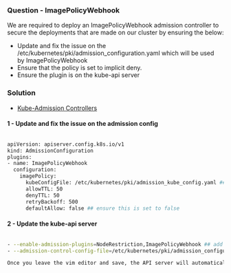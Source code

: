 ### Question - ImagePolicyWebhook 

We are required to deploy an ImagePolicyWebhook admission controller to secure the deployments that are made on our cluster by ensuring the below:

- Update and fix the issue on the /etc/kubernetes/pki/admission_configuration.yaml which will be used by ImagePolicyWebhook
- Ensure that the policy is set to implicit deny.
- Ensure the plugin is on the kube-api server

### Solution

- [Kube-Admission Controllers](https://kubernetes.io/docs/reference/access-authn-authz/admission-controllers/)

#### 1 - Update and fix the issue on the admission config

```sh

apiVersion: apiserver.config.k8s.io/v1
kind: AdmissionConfiguration
plugins:
- name: ImagePolicyWebhook
  configuration:
    imagePolicy:
      kubeConfigFile: /etc/kubernetes/pki/admission_kube_config.yaml ## ensure you apply the correct path
      allowTTL: 50
      denyTTL: 50
      retryBackoff: 500
      defaultAllow: false ## ensure this is set to false

```

#### 2 - Update the kube-api server

```sh

- --enable-admission-plugins=NodeRestriction,ImagePolicyWebhook ## add ImagePolicyWebhook here
- --admission-control-config-file=/etc/kubernetes/pki/admission_configuration.yaml ## ensure correct config file path is used

Once you leave the vim editor and save, the API server will automatically restart and pick up the configuration.

```
